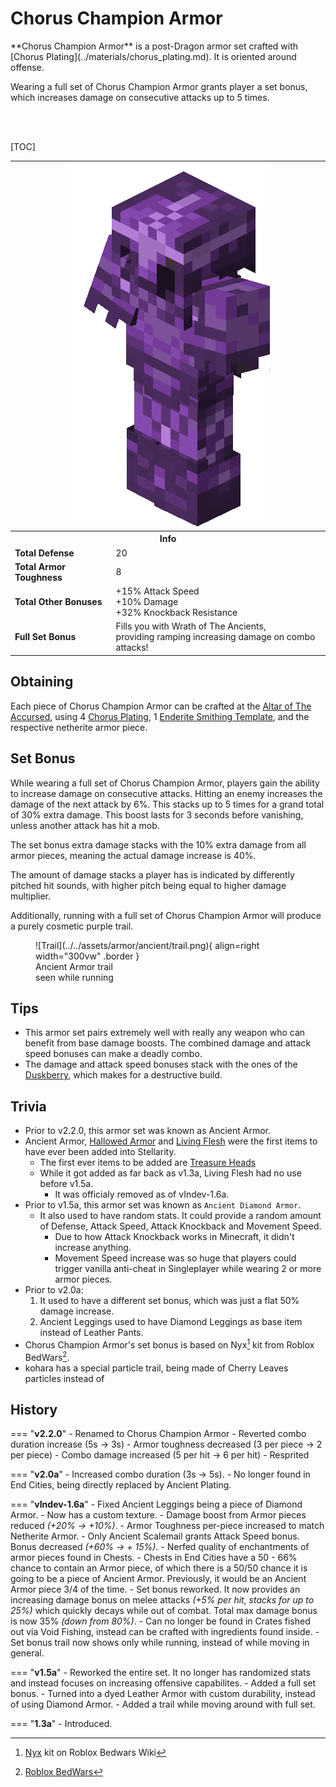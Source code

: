 # Chorus Champion Armor

<div class="result kohara-infobox-grid" markdown>
<div markdown class="kohara-infobox-text">
**Chorus Champion Armor** is a post-Dragon armor set crafted with [Chorus Plating](../materials/chorus_plating.md). It is oriented around offense.

Wearing a full set of Chorus Champion Armor grants player a set bonus, which increases damage on consecutive attacks up to 5 times.

<br><br>

[TOC]

</div>
<div class="kohara-infobox-table">
	<table id="kohara-infobox--item">
		<tr>
			<th colspan="2" class="kohara-infobox--top-image"><img src="../../../assets/armor/ancient/full.png" style="height: auto; image-rendering: auto;"></th>
		</tr>
		<tr>
			<th colspan="2">Info</th>
		</tr>
		<tr>
			<td><b>Total Defense</b></td>
			<td>20</td>
		</tr>
		<tr>
			<td><b>Total Armor Toughness</b></td>
			<td>8</td>
		</tr>
		<tr>
			<td><b>Total Other Bonuses</b></td>
			<td>
				+15% Attack Speed
				<br>
				+10% Damage
				<br>
				+32% Knockback Resistance
			</td>
		</tr>
		<tr>
			<td><b>Full Set Bonus</b></td>
			<td>
			Fills you with Wrath of The Ancients,
			<br>
			providing ramping increasing damage on combo attacks!
			</td>
		</tr>
	</table>
</div>
</div>

## Obtaining
Each piece of Chorus Champion Armor can be crafted at the [Altar of The Accursed](../../mechanics/altar_of_the_accursed.md), using 4 [Chorus Plating](../materials/chorus_plating.md), 1 [Enderite Smithing Template](../materials/enderite_smithing_template.md), and the respective netherite armor piece.


## Set Bonus
While wearing a full set of Chorus Champion Armor, players gain the ability to increase damage on consecutive attacks. Hitting an enemy increases the damage of the next attack by 6%. This stacks up to 5 times for a grand total of 30% extra damage. This boost lasts for 3 seconds before vanishing, unless another attack has hit a mob.

The set bonus extra damage stacks with the 10% extra damage from all armor pieces, meaning the actual damage increase is 40%.

The amount of damage stacks a player has is indicated by differently pitched hit sounds, with higher pitch being equal to higher damage multiplier.

Additionally, running with a full set of Chorus Champion Armor will produce a purely cosmetic purple trail.
<figure markdown>
  ![Trail](../../assets/armor/ancient/trail.png){ align=right width="300vw" .border }
  <figcaption>Ancient Armor trail<br>seen while running</figcaption>
</figure>

## Tips
- This armor set pairs extremely well with really any weapon who can benefit from base damage boosts. The combined damage and attack speed bonuses can make a deadly combo.
- The damage and attack speed bonuses stack with the ones of the [Duskberry](../trinkets/duskberry.md), which makes for a destructive build.

## Trivia
- Prior to v2.2.0, this armor set was known as Ancient Armor.
- <i class="icon-stellarity icon-stellarity-ancient-armor"></i>Ancient Armor, <i class="icon-stellarity icon-stellarity-hallowed-armor"></i>[Hallowed Armor](hallowed_armor.md) and <i class="icon-stellarity icon-stellarity-living-flesh"></i>[Living Flesh](../trinkets/living_flesh.md) were the first items to have ever been added into Stellarity.
    - The first ever items to be added are [Treasure Heads](../../mechanics/treasure_heads.md)
    - While it got added as far back as v1.3a, <i class="icon-stellarity icon-stellarity-living-flesh"></i>Living Flesh had no use before v1.5a.
        - It was officialy removed as of vIndev-1.6a.
- Prior to v1.5a, this armor set was known as <i class="icon-minecraft icon-minecraft-diamond-chestplate"></i>`Ancient Diamond Armor`.
    - It also used to have random stats. It could provide a random amount of Defense, Attack Speed, Attack Knockback and Movement Speed.
        - Due to how Attack Knockback works in Minecraft, it didn't increase anything.
        - Movement Speed increase was so huge that players could trigger vanilla anti-cheat in Singleplayer while wearing 2 or more armor pieces.
- Prior to v2.0a:
	1. It used to have a different set bonus, which was just a flat 50% damage increase.
	2. Ancient Leggings used to have Diamond Leggings as base item instead of Leather Pants.
- Chorus Champion Armor's set bonus is based on Nyx[^1] kit from Roblox BedWars[^2].
- kohara has a special particle trail, being made of Cherry Leaves particles instead of 

## History
=== "**v2.2.0**"
    - Renamed to Chorus Champion Armor
    - Reverted combo duration increase (5s -> 3s)
    - Armor toughness decreased (3 per piece -> 2 per piece)
    - Combo damage increased (5 per hit -> 6 per hit)
	- Resprited
    
=== "**v2.0a**"
    - Increased combo duration (3s -> 5s).
    - No longer found in End Cities, being directly replaced by Ancient Plating.

=== "**vIndev-1.6a**"
	- Fixed Ancient Leggings being a piece of Diamond Armor.
	- Now has a custom texture.
	- Damage boost from Armor pieces reduced *(+20% -> +10%)*.
	- Armor Toughness per-piece increased to match Netherite Armor.
	- Only Ancient Scalemail grants Attack Speed bonus. Bonus decreased *(+60% -> + 15%)*.
	- Nerfed quality of enchantments of armor pieces found in Chests.
	- Chests in End Cities have a 50 - 66% chance to contain an Armor piece, of which there is a 50/50 chance it is going to be a piece of Ancient Armor. Previously, it would be an Ancient Armor piece 3/4 of the time.
	- Set bonus reworked. It now provides an increasing damage bonus on melee attacks *(+5% per hit, stacks for up to 25%)* which quickly decays while out of combat. Total max damage bonus is now 35% *(down from 80%)*.
	- Can no longer be found in Crates fished out via Void Fishing, instead can be crafted with ingredients found inside.
	- Set bonus trail now shows only while running, instead of while moving in general.

=== "**v1.5a**"
	- Reworked the entire set. It no longer has randomized stats and instead focuses on increasing offensive capabilites.
	- Added a full set bonus.
	- Turned into a dyed Leather Armor with custom durability, instead of using Diamond Armor.
	- Added a trail while moving around with full set.

=== "**1.3a**"
	- Introduced.

[^1]: [Nyx](https://robloxbedwars.fandom.com/wiki/Nyx) kit on Roblox Bedwars Wiki
[^2]: [Roblox BedWars](https://www.roblox.com/games/6872265039/)
